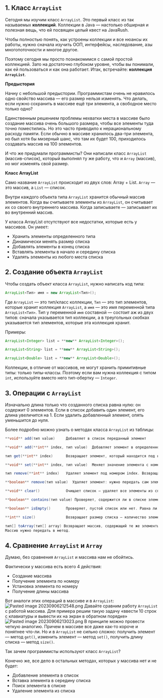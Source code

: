 ## 1. Класс `ArrayList`

Сегодня мы изучим класс `ArrayList`. Это первый класс из так называемых **коллекций**. Коллекции в Java — настолько обширная и полезная вещь, что ей посвящен целый квест на JavaRush.

Чтобы полностью понять, как устроены коллекции и все нюансы их работы, нужно сначала изучить ООП, интерфейсы, наследование, азы многопоточности и многое другое.

Поэтому сегодня мы просто познакомимся с самой простой коллекцией. Зато на достаточно глубоком уровне, чтобы вы понимали, как ей пользоваться и как она работает. Итак, встречайте: **коллекция `ArrayList`**.

**Предыстория**

Начну с небольшой предыстории. Программистам очень не нравилось одно свойство массива — его размер нельзя изменять. Что делать, если нужно сохранить в массиве ещё три элемента, а свободное место только одно?

Единственным решением проблемы нехватки места в массиве было создание массива очень большого размера, чтобы все элементы туда точно поместились. Но это часто приводило к нерациональному расходу памяти. Если обычно в массиве хранилось два-три элемента, но был хотя бы мизерный шанс, что там их будет 100, приходилось создавать массив на 100 элементов.

И что же придумали программисты? Они написали класс `ArrayList` (массив-список), который выполнял ту же работу, что и `Array` (массив), но мог изменять свой размер.

**Класс ArrayList**

Само название `ArrayList` происходит из двух слов: Array + List. `Array` — это массив, а `List` — список.

Внутри каждого объекта типа `ArrayList` хранится обычный массив элементов. Когда вы считываете элементы из `ArrayList`, он считывает их со своего внутреннего массива. Когда записываете — записывает их во внутренний массив.

У класса ArrayList отсутствуют все недостатки, которые есть у массивов. Он умеет:

- Хранить элементы определенного типа
- Динамически менять размер списка
- Добавлять элементы в конец списка
- Вставлять элементы в начало и середину списка
- Удалять элементы из любого места списка
## 2. Создание объекта `ArrayList`

Чтобы создать объект класса `ArrayList`, нужно написать код типа:

```java
ArrayList<Тип> имя = new ArrayList<Тип>();
```

Где `ArrayList` — это тип/класс коллекции, `Тип` — это тип элементов, которые хранит коллекция `ArrayList`, а `имя` — это имя переменной типа `ArrayList<Тип>`.
Тип у переменной `имя` составной — состоит аж из двух типов: сначала указывается тип коллекции, а в треугольных скобках указывается тип элементов, которые эта коллекция хранит.

Примеры:

```Java
ArrayList<Integer> list = **new** ArrayList<Integer>();                                                               Список целых чисел

ArrayList<String> list = **new** ArrayList<String>();                                                               Список строк

ArrayList<Double> list = **new** ArrayList<Double>();                                                               Список вещественных чисел
```

Коллекции, в отличие от массивов, не могут хранить примитивные типы: только типы-классы. Поэтому если вам нужна коллекция с типом `int`, используйте вместо него тип-обертку — `Integer`.

## 3. Операции с `ArrayList`

Изначально длина только что созданного списка равна нулю: он содержит 0 элементов. Если в список добавить один элемент, его длина увеличится на 1. Если удалить добавленный элемент, опять уменьшится до нуля.

Более подробно можно узнать о методах класса `ArrayList` из таблицы:

```Java
**void** add(тип value)     Добавляет в список переданный элемент

**void** add(**int** index, тип value)  Добавляет элемент в определенное место списка.

тип get(**int** index)      Возвращает элемент, который находится под номером index

**void** set(**int** index, тип value)  Меняет значение элемента с номером index на value

тип remove(**int** index)   Удаляет элемент под номером index. Возвращает удаленный элемент.

**boolean** remove(тип value)  Удаляет элемент: нужно передать сам элемент в список. Если таких элементов несколько, будет удален первый из них.

**void** clear()            Очищает список — удаляет все элементы из списка.

**boolean** contains(тип value) Проверяет, содержится ли в списке элемент value.

**boolean** isEmpty()       Проверяет, пустой список или нет. Равна ли длина списка нулю.

**int** size()              Возвращает размер списка — количество элементов списка.

тип[] toArray(тип[] array) Возвращает массив, содержащий те же элементы, что и список.  
Массив нужно передать в метод.
```

## 4. Сравнение `ArrayList` и `Array`

Думаю, без сравнения `ArrayList` и массива нам не обойтись.

Фактически у массива есть всего 4 действия:

- Создание массива
- Получение элемента по номеру
- Установка элемента по номеру
- Получение длины массива

Вот аналоги этих операций в массиве и в `ArrayList`:
![Pasted image 20230906212548.png](..%2F..%2F..%2F..%2FAppData%2FLocal%2FTemp%2FPasted%20image%2020230906212548.png)
Давайте сравним работу `ArrayList` с работой массива. Для примера решим такую задачу «ввести 10 строк с клавиатуры и вывести их на экран в обратном порядке»
![Pasted image 20230906213023.png](..%2F..%2F..%2F..%2FAppData%2FLocal%2FTemp%2FPasted%20image%2020230906213023.png)
В принципе можно провести четкую аналогию. Причем в массиве все даже как-то короче и понятнее что-ли. Но и в `ArrayList` не сильно сложно: получить элемент — метод `get()`, изменить элемент — метод `set()`, получить длину списка — метод `size()`.

Так зачем программисты используют класс `ArrayList`?

Конечно же, все дело в остальных методах, которых у массива нет и не будет:

- Добавление элемента в список
- Вставка элемента в середину списка
- Поиск элемента в списке
- Удаление элемента из списка